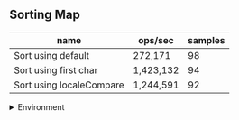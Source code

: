 ## Sorting Map

|name|ops/sec|samples|
|-|-|-|
|Sort using default|272,171|98|
|Sort using first char|1,423,132|94|
|Sort using localeCompare|1,244,591|92|


<details>
<summary>Environment</summary>

* __Machine:__ linux x64 | 4 vCPUs | 7.6GB Mem
* __Run:__ Tue Nov 07 2023 23:04:16 GMT+0000 (Coordinated Universal Time)
</details>

<!--
{"environment":{"platform":"linux","arch":"x64","cpus":4,"totalMemory":7.6085662841796875},"benchmarks":[{"name":"Sort using default","opsSec":272170.9153321709,"samples":5},{"name":"Sort using first char","opsSec":1423131.5119307025,"samples":6},{"name":"Sort using localeCompare","opsSec":1244590.7456367498,"samples":5}]}-->
